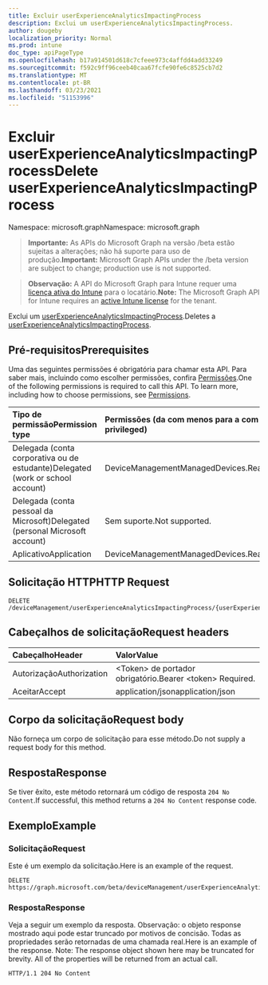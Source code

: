 ```yaml
---
title: Excluir userExperienceAnalyticsImpactingProcess
description: Exclui um userExperienceAnalyticsImpactingProcess.
author: dougeby
localization_priority: Normal
ms.prod: intune
doc_type: apiPageType
ms.openlocfilehash: b17a914501d618c7cfeee973c4affdd4add33249
ms.sourcegitcommit: f592c9ff96ceeb40caa67fcfe90fe6c8525cb7d2
ms.translationtype: MT
ms.contentlocale: pt-BR
ms.lasthandoff: 03/23/2021
ms.locfileid: "51153996"
---
```

# <a name="delete-userexperienceanalyticsimpactingprocess"></a><span data-ttu-id="e21e7-103">Excluir userExperienceAnalyticsImpactingProcess</span><span class="sxs-lookup"><span data-stu-id="e21e7-103">Delete userExperienceAnalyticsImpactingProcess</span></span>

<span data-ttu-id="e21e7-104">Namespace: microsoft.graph</span><span class="sxs-lookup"><span data-stu-id="e21e7-104">Namespace: microsoft.graph</span></span>

> <span data-ttu-id="e21e7-105">**Importante:** As APIs do Microsoft Graph na versão /beta estão sujeitas a alterações; não há suporte para uso de produção.</span><span class="sxs-lookup"><span data-stu-id="e21e7-105">**Important:** Microsoft Graph APIs under the /beta version are subject to change; production use is not supported.</span></span>

> <span data-ttu-id="e21e7-106">**Observação:** A API do Microsoft Graph para Intune requer uma [licença ativa do Intune](https://go.microsoft.com/fwlink/?linkid=839381) para o locatário.</span><span class="sxs-lookup"><span data-stu-id="e21e7-106">**Note:** The Microsoft Graph API for Intune requires an [active Intune license](https://go.microsoft.com/fwlink/?linkid=839381) for the tenant.</span></span>

<span data-ttu-id="e21e7-107">Exclui um [userExperienceAnalyticsImpactingProcess](../resources/intune-devices-userexperienceanalyticsimpactingprocess.md).</span><span class="sxs-lookup"><span data-stu-id="e21e7-107">Deletes a [userExperienceAnalyticsImpactingProcess](../resources/intune-devices-userexperienceanalyticsimpactingprocess.md).</span></span>

## <a name="prerequisites"></a><span data-ttu-id="e21e7-108">Pré-requisitos</span><span class="sxs-lookup"><span data-stu-id="e21e7-108">Prerequisites</span></span>
<span data-ttu-id="e21e7-p101">Uma das seguintes permissões é obrigatória para chamar esta API. Para saber mais, incluindo como escolher permissões, confira [Permissões](/graph/permissions-reference).</span><span class="sxs-lookup"><span data-stu-id="e21e7-p101">One of the following permissions is required to call this API. To learn more, including how to choose permissions, see [Permissions](/graph/permissions-reference).</span></span>

|<span data-ttu-id="e21e7-111">Tipo de permissão</span><span class="sxs-lookup"><span data-stu-id="e21e7-111">Permission type</span></span>|<span data-ttu-id="e21e7-112">Permissões (da com menos para a com mais privilégios)</span><span class="sxs-lookup"><span data-stu-id="e21e7-112">Permissions (from least to most privileged)</span></span>|
|:---|:---|
|<span data-ttu-id="e21e7-113">Delegada (conta corporativa ou de estudante)</span><span class="sxs-lookup"><span data-stu-id="e21e7-113">Delegated (work or school account)</span></span>|<span data-ttu-id="e21e7-114">DeviceManagementManagedDevices.ReadWrite.All</span><span class="sxs-lookup"><span data-stu-id="e21e7-114">DeviceManagementManagedDevices.ReadWrite.All</span></span>|
|<span data-ttu-id="e21e7-115">Delegada (conta pessoal da Microsoft)</span><span class="sxs-lookup"><span data-stu-id="e21e7-115">Delegated (personal Microsoft account)</span></span>|<span data-ttu-id="e21e7-116">Sem suporte.</span><span class="sxs-lookup"><span data-stu-id="e21e7-116">Not supported.</span></span>|
|<span data-ttu-id="e21e7-117">Aplicativo</span><span class="sxs-lookup"><span data-stu-id="e21e7-117">Application</span></span>|<span data-ttu-id="e21e7-118">DeviceManagementManagedDevices.ReadWrite.All</span><span class="sxs-lookup"><span data-stu-id="e21e7-118">DeviceManagementManagedDevices.ReadWrite.All</span></span>|

## <a name="http-request"></a><span data-ttu-id="e21e7-119">Solicitação HTTP</span><span class="sxs-lookup"><span data-stu-id="e21e7-119">HTTP Request</span></span>
<!-- {
  "blockType": "ignored"
}
-->
``` http
DELETE /deviceManagement/userExperienceAnalyticsImpactingProcess/{userExperienceAnalyticsImpactingProcessId}
```

## <a name="request-headers"></a><span data-ttu-id="e21e7-120">Cabeçalhos de solicitação</span><span class="sxs-lookup"><span data-stu-id="e21e7-120">Request headers</span></span>
|<span data-ttu-id="e21e7-121">Cabeçalho</span><span class="sxs-lookup"><span data-stu-id="e21e7-121">Header</span></span>|<span data-ttu-id="e21e7-122">Valor</span><span class="sxs-lookup"><span data-stu-id="e21e7-122">Value</span></span>|
|:---|:---|
|<span data-ttu-id="e21e7-123">Autorização</span><span class="sxs-lookup"><span data-stu-id="e21e7-123">Authorization</span></span>|<span data-ttu-id="e21e7-124">&lt;Token&gt; de portador obrigatório.</span><span class="sxs-lookup"><span data-stu-id="e21e7-124">Bearer &lt;token&gt; Required.</span></span>|
|<span data-ttu-id="e21e7-125">Aceitar</span><span class="sxs-lookup"><span data-stu-id="e21e7-125">Accept</span></span>|<span data-ttu-id="e21e7-126">application/json</span><span class="sxs-lookup"><span data-stu-id="e21e7-126">application/json</span></span>|

## <a name="request-body"></a><span data-ttu-id="e21e7-127">Corpo da solicitação</span><span class="sxs-lookup"><span data-stu-id="e21e7-127">Request body</span></span>
<span data-ttu-id="e21e7-128">Não forneça um corpo de solicitação para esse método.</span><span class="sxs-lookup"><span data-stu-id="e21e7-128">Do not supply a request body for this method.</span></span>

## <a name="response"></a><span data-ttu-id="e21e7-129">Resposta</span><span class="sxs-lookup"><span data-stu-id="e21e7-129">Response</span></span>
<span data-ttu-id="e21e7-130">Se tiver êxito, este método retornará um código de resposta `204 No Content`.</span><span class="sxs-lookup"><span data-stu-id="e21e7-130">If successful, this method returns a `204 No Content` response code.</span></span>

## <a name="example"></a><span data-ttu-id="e21e7-131">Exemplo</span><span class="sxs-lookup"><span data-stu-id="e21e7-131">Example</span></span>

### <a name="request"></a><span data-ttu-id="e21e7-132">Solicitação</span><span class="sxs-lookup"><span data-stu-id="e21e7-132">Request</span></span>
<span data-ttu-id="e21e7-133">Este é um exemplo da solicitação.</span><span class="sxs-lookup"><span data-stu-id="e21e7-133">Here is an example of the request.</span></span>
``` http
DELETE https://graph.microsoft.com/beta/deviceManagement/userExperienceAnalyticsImpactingProcess/{userExperienceAnalyticsImpactingProcessId}
```

### <a name="response"></a><span data-ttu-id="e21e7-134">Resposta</span><span class="sxs-lookup"><span data-stu-id="e21e7-134">Response</span></span>
<span data-ttu-id="e21e7-p102">Veja a seguir um exemplo da resposta. Observação: o objeto response mostrado aqui pode estar truncado por motivos de concisão. Todas as propriedades serão retornadas de uma chamada real.</span><span class="sxs-lookup"><span data-stu-id="e21e7-p102">Here is an example of the response. Note: The response object shown here may be truncated for brevity. All of the properties will be returned from an actual call.</span></span>
``` http
HTTP/1.1 204 No Content
```




